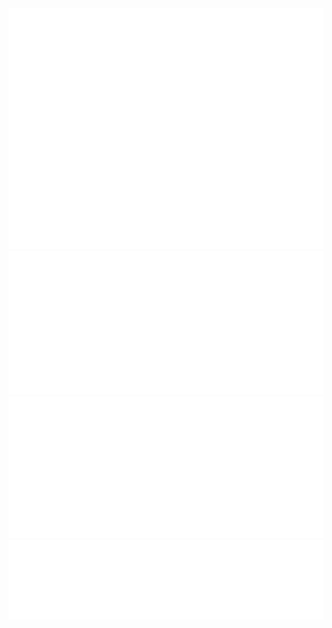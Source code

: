 <img src="/github-metrics.svg" alt="Metrics">
<img src="/metrics.plugin.isocalendar.svg" alt="Calendar">
<img src="/metrics.plugin.achievements.compact.svg" alt="Achievements">
<img src="/metrics.plugin.languages.recent.svg" alt="Language">

